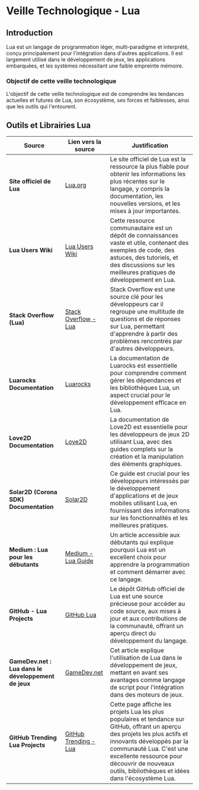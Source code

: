 # Veille Technologique - Lua

## Introduction

Lua est un langage de programmation léger, multi-paradigme et interprété, conçu principalement pour l'intégration dans
d'autres applications. Il est largement utilisé dans le développement de jeux, les applications embarquées, et les
systèmes nécessitant une faible empreinte mémoire.

### Objectif de cette veille technologique

L'objectif de cette veille technologique est de comprendre les tendances actuelles et futures de Lua, son écosystème,
ses forces et faiblesses, ainsi que les outils qui l'entourent.

## Outils et Librairies Lua

| Source | Lien vers la source | Justification |
|--------|---------------------|---------------|
| **Site officiel de Lua** | [Lua.org](https://www.lua.org/) | Le site officiel de Lua est la ressource la plus fiable pour obtenir les informations les plus récentes sur le langage, y compris la documentation, les nouvelles versions, et les mises à jour importantes. |
| **Lua Users Wiki** | [Lua Users Wiki](http://lua-users.org/) | Cette ressource communautaire est un dépôt de connaissances vaste et utile, contenant des exemples de code, des astuces, des tutoriels, et des discussions sur les meilleures pratiques de développement en Lua. |
| **Stack Overflow (Lua)** | [Stack Overflow - Lua](https://stackoverflow.com/questions/tagged/lua) | Stack Overflow est une source clé pour les développeurs car il regroupe une multitude de questions et de réponses sur Lua, permettant d'apprendre à partir des problèmes rencontrés par d'autres développeurs. |
| **Luarocks Documentation** | [Luarocks](https://luarocks.org/) | La documentation de Luarocks est essentielle pour comprendre comment gérer les dépendances et les bibliothèques Lua, un aspect crucial pour le développement efficace en Lua. |
| **Love2D Documentation** | [Love2D](https://love2d.org/) | La documentation de Love2D est essentielle pour les développeurs de jeux 2D utilisant Lua, avec des guides complets sur la création et la manipulation des éléments graphiques. |
| **Solar2D (Corona SDK) Documentation** | [Solar2D](https://solar2d.com/) | Ce guide est crucial pour les développeurs intéressés par le développement d'applications et de jeux mobiles utilisant Lua, en fournissant des informations sur les fonctionnalités et les meilleures pratiques. |
| **Medium : Lua pour les débutants** | [Medium - Lua Guide](https://medium.com/sourcescribes/the-lua-programming-language-de4ef8526125) | Un article accessible aux débutants qui explique pourquoi Lua est un excellent choix pour apprendre la programmation et comment démarrer avec ce langage. |
| **GitHub - Lua Projects** | [GitHub Lua](https://github.com/lua/lua) | Le dépôt GitHub officiel de Lua est une source précieuse pour accéder au code source, aux mises à jour et aux contributions de la communauté, offrant un aperçu direct du développement du langage. |
| **GameDev.net : Lua dans le développement de jeux** | [GameDev.net](https://www.gamedev.net/articles/programming/general-and-gameplay-programming/the-lua-tutorial-r2999/) | Cet article explique l'utilisation de Lua dans le développement de jeux, mettant en avant ses avantages comme langage de script pour l'intégration dans des moteurs de jeux. |
| **GitHub Trending Lua Projects** | [GitHub Trending - Lua](https://github.com/trending/lua) | Cette page affiche les projets Lua les plus populaires et tendance sur GitHub, offrant un aperçu des projets les plus actifs et innovants développés par la communauté Lua. C'est une excellente ressource pour découvrir de nouveaux outils, bibliothèques et idées dans l'écosystème Lua. |
